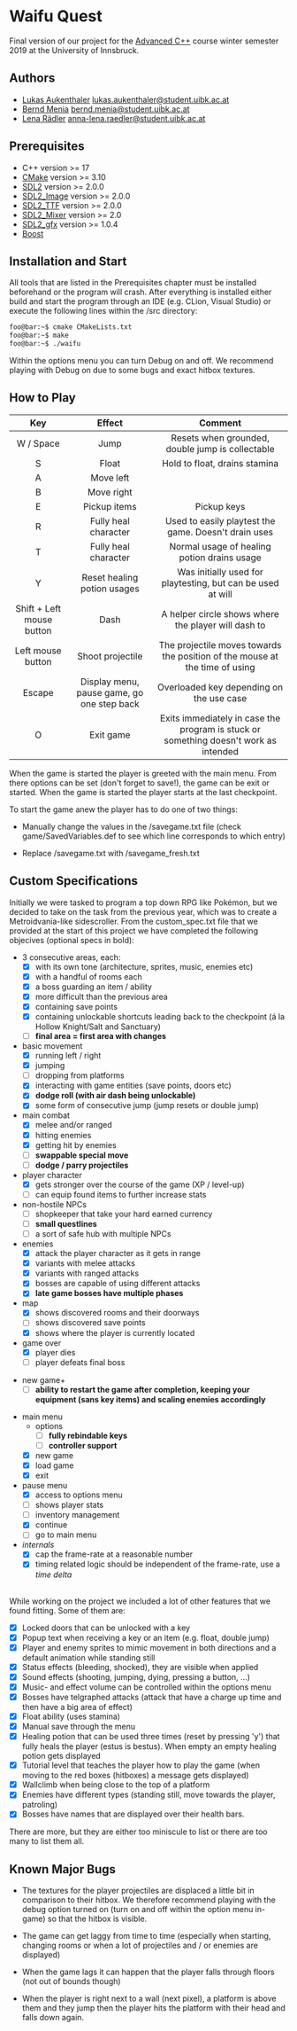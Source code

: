 # Waifu Quest
Final version of our project for the [Advanced C++](https://git.uibk.ac.at/c7031162/703807-advanced-cxx "Advanced C++") course winter semester 2019 at the University of Innsbruck.

## Authors
- [Lukas Aukenthaler](https://github.com/DrGurk "Lukas") <lukas.aukenthaler@student.uibk.ac.at>
- [Bernd Menia](https://github.com/BerndMenia "Bernd Menia") <bernd.menia@student.uibk.ac.at>
- [Lena Rädler](https://github.com/lena-raedler "Lena Rädler") <anna-lena.raedler@student.uibk.ac.at>

## Prerequisites
- C++ version >= 17
- [CMake](https://cmake.org/ "CMake") version >= 3.10
- [SDL2](https://www.libsdl.org/ "SDL") version >= 2.0.0
- [SDL2_Image](https://www.libsdl.org/projects/SDL_image/ "SDL_image") version >= 2.0.0
- [SDL2_TTF](https://www.libsdl.org/projects/SDL_ttf/ "SDL_ttf") version >= 2.0.0
- [SDL2_Mixer](https://www.libsdl.org/projects/SDL_mixer/ "SDL_mixer") version >= 2.0
- [SDL2_gfx](http://www.ferzkopp.net/wordpress/2016/01/02/sdl_gfx-sdl2_gfx/ "SDL2_gfx") version >= 1.0.4
- [Boost](https://www.boost.org/ "Boost C++")

## Installation and Start
All tools that are listed in the Prerequisites chapter must be installed beforehand or the program will crash. After everything is installed either build and start the program through an IDE (e.g. CLion, Visual Studio) or execute the following lines within the /src directory: 

```bash
foo@bar:~$ cmake CMakeLists.txt 
foo@bar:~$ make
foo@bar:~$ ./waifu
``` 

Within the options menu you can turn Debug on and off. We recommend playing with Debug on due to some bugs and exact hitbox textures. 

## How to Play
| Key                   | Effect                | Comment   |
|:---------------------:|:---------------------:|:---------:|
| W / Space             | Jump                  | Resets when grounded, double jump is collectable           |
| S                     | Float                 | Hold to float, drains stamina |
| A                     | Move left             |           |
| B                     | Move right            |           |
| E                     | Pickup items          | Pickup keys |
| R                     | Fully heal character  | Used to easily playtest the game. Doesn't drain uses |
| T                     | Fully heal character | Normal usage of healing potion drains usage |
| Y | Reset healing potion usages | Was initially used for playtesting, but can be used at will|
| Shift + Left mouse button | Dash              | A helper circle shows where the player will dash to |
| Left mouse button     | Shoot projectile | The projectile moves towards the position of the mouse at the time of using |
| Escape | Display menu, pause game, go one step back | Overloaded key depending on the use case |
| O | Exit game | Exits immediately in case the program is stuck or something doesn't work as intended |

When the game is started the player is greeted with the main menu. From there options can be set (don't forget to save!), the game can be exit or started. When the game is started the player starts at the last checkpoint. 

To start the game anew the player has to do one of two things:
 
- Manually change the values in the /savegame.txt file (check game/SavedVariables.def to see which line corresponds to which entry)

- Replace /savegame.txt with /savegame_fresh.txt

## Custom Specifications
Initially we were tasked to program a top down RPG like Pokémon, but we decided to take on the task from the previous year, which was to create a Metroidvania-like sidescroller. From the custom_spec.txt file that we provided at the start of this project we have completed the following objecives (optional specs in bold): 

- 3 consecutive areas, each:
    - [x] with its own tone (architecture, sprites, music, enemies etc)
    - [x] with a handful of rooms each
    - [x] a boss guarding an item / ability
    - [x] more difficult than the previous area
    - [x] containing save points
    - [x] containing unlockable shortcuts leading back to the checkpoint (á la Hollow Knight/Salt and Sanctuary)
    + [ ] **final area = first area with changes**
- basic movement
    - [x] running left / right
    - [x] jumping
    - [ ] dropping from platforms
    - [x] interacting with game entities (save points, doors etc)
    + [x] **dodge roll (with air dash being unlockable)**
    - [x] some form of consecutive jump (jump resets or double jump)
- main combat
    - [x] melee and/or ranged
    - [x] hitting enemies
    - [x] getting hit by enemies
    + [ ] **swappable special move**
    + [ ] **dodge / parry projectiles**
- player character
    - [x] gets stronger over the course of the game (XP / level-up)
    - [ ] can equip found items to further increase stats
- non-hostile NPCs
    - [ ] shopkeeper that take your hard earned currency
    + [ ] **small questlines**
    - [ ] a sort of safe hub with multiple NPCs
- enemies
    - [x] attack the player character as it gets in range
    - [x] variants with melee attacks
    - [x] variants with ranged attacks
    - [x] bosses are capable of using different attacks
    + [x] **late game bosses have multiple phases**
- map
    - [x] shows discovered rooms and their doorways
    - [ ] shows discovered save points
    - [x] shows where the player is currently located
- game over
    - [x] player dies
    - [ ] player defeats final boss
+ new game+
    + [ ] **ability to restart the game after completion, keeping your equipment (sans key items) and scaling enemies accordingly**
- main menu
    - options
        + [ ] **fully rebindable keys**
        + [ ] **controller support**
    - [x] new game
    - [x] load game
    - [x] exit
- pause menu
    - [x] access to options menu
    - [ ] shows player stats
    - [ ] inventory management
    - [x] continue
    - [ ] go to main menu
- *internals*
    - [x] cap the frame-rate at a reasonable number
    - [x] timing related logic should be independent of the frame-rate, use a *time delta* 

\
While working on the project we included a lot of other features that we found fitting. Some of them are: 

- [x] Locked doors that can be unlocked with a key
- [x] Popup text when receiving a key or an item (e.g. float, double jump)
- [x] Player and enemy sprites to mimic movement in both directions and a default animation while standing still
- [x] Status effects (bleeding, shocked), they are visible when applied
- [x] Sound effects (shooting, jumping, dying, pressing a button, ...)
- [x] Music- and effect volume can be controlled within the options menu
- [x] Bosses have telgraphed attacks (attack that have a charge up time and then have a big area of effect)
- [x] Float ability (uses stamina)
- [x] Manual save through the menu
- [x] Healing potion that can be used three times (reset by pressing 'y') that fully heals the player (estus is bestus). When empty an empty healing potion gets displayed
- [x] Tutorial level that teaches the player how to play the game (when moving to the red boxes (hitboxes) a message gets displayed)
- [x] Wallclimb when being close to the top of a platform
- [x] Enemies have different types (standing still, move towards the player, patroling)
- [x] Bosses have names that are displayed over their health bars. 

There are more, but they are either too miniscule to list or there are too many to list them all. 

## Known Major Bugs
- The textures for the player projectiles are displaced a little bit in comparison to their hitbox. We therefore recommend playing with the debug option turned on (turn on and off within the option menu in-game) so that the hitbox is visible. 

- The game can get laggy from time to time (especially when starting, changing rooms or when a lot of projectiles and / or enemies are displayed)

- When the game lags it can happen that the player falls through floors (not out of bounds though)

- When the player is right next to a wall (next pixel), a platform is above them and they jump then the player hits the platform with their head and falls down again. 